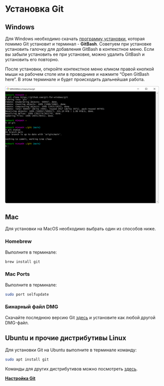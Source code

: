# Установка Git

## Windows

Для Windows необходимо скачать [программу установки](https://gitforwindows.org), которая помимо Git установит и терминал - **GitBash**. Советуем при установке установить галочку для добавления GitBash в контекстное меню. Если вы забыли установить ее при установке, можно удалить GitBash и установить его повторно.

После установки, откройте контекстное меню кликом правой кнопкой мыши на рабочем столе или в проводнике и нажмите “Open GitBash here”. В этом терминале и будет происходить дальнейшая работа. 

![](images/git-bash.png)

## Mac

Для установки на MacOS необходимо выбрать один из способов ниже.

### Homebrew

Выполните в терминале:

```bash
brew install git
```

### Mac Ports

Выполните в терминале:

```bash
sudo port selfupdate
```

### Бинарный файл DMG

Скачайте последнюю версию Git [здесь](https://sourceforge.net/projects/git-osx-installer/files/) и установите как любой другой DMG-файл.

## Ubuntu и прочие дистрибутивы Linux

Для установки Git на Ubuntu выполните в терминале команду:

```bash
sudo apt install git
```

Команды для других дистрибутивов можно посмотреть [здесь](https://git-scm.com/download/linux).

**[Настройка Git](configure-git.md)**
